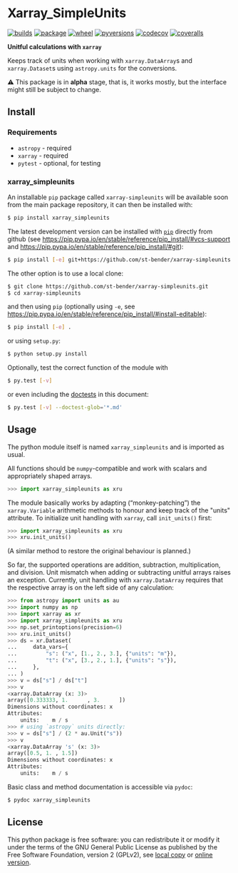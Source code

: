 # Xarray_SimpleUnits

[![builds](https://github.com/st-bender/xarray-simpleunits/actions/workflows/ci_build_and_test.yml/badge.svg?branch=main)](https://github.com/st-bender/xarray-simpleunits/actions/workflows/ci_build_and_test.yml)
[![package](https://img.shields.io/pypi/v/xarray-simpleunits.svg?style=flat)](https://pypi.org/project/xarray-simpleunits)
[![wheel](https://img.shields.io/pypi/wheel/xarray-simpleunits.svg?style=flat)](https://pypi.org/project/xarray-simpleunits)
[![pyversions](https://img.shields.io/pypi/pyversions/xarray-simpleunits.svg?style=flat)](https://pypi.org/project/xarray-simpleunits)
[![codecov](https://codecov.io/gh/st-bender/xarray-simpleunits/branch/main/graphs/badge.svg)](https://codecov.io/gh/st-bender/xarray-simpleunits)
[![coveralls](https://coveralls.io/repos/github/st-bender/xarray-simpleunits/badge.svg)](https://coveralls.io/github/st-bender/xarray-simpleunits)

**Unitful calculations with `xarray`**

Keeps track of units when working with `xarray.DataArray`s
and `xarray.Dataset`s using `astropy.units` for the conversions.

:warning: This package is in **alpha** stage, that is, it works mostly,
but the interface might still be subject to change.

## Install

### Requirements

- `astropy` - required
- `xarray` - required
- `pytest` - optional, for testing

### xarray_simpleunits

An installable `pip` package called `xarray-simpleunits` will be available soon
from the main package repository, it can then be installed with:
```sh
$ pip install xarray_simpleunits
```
The latest development version can be installed
with [`pip`](https://pip.pypa.io) directly from github
(see <https://pip.pypa.io/en/stable/reference/pip_install/#vcs-support>
and <https://pip.pypa.io/en/stable/reference/pip_install/#git>):

```sh
$ pip install [-e] git+https://github.com/st-bender/xarray-simpleunits.git
```

The other option is to use a local clone:

```sh
$ git clone https://github.com/st-bender/xarray-simpleunits.git
$ cd xarray-simpleunits
```
and then using `pip` (optionally using `-e`, see
<https://pip.pypa.io/en/stable/reference/pip_install/#install-editable>):

```sh
$ pip install [-e] .
```

or using `setup.py`:

```sh
$ python setup.py install
```

Optionally, test the correct function of the module with

```sh
$ py.test [-v]
```

or even including the [doctests](https://docs.python.org/library/doctest.html)
in this document:

```sh
$ py.test [-v] --doctest-glob='*.md'
```

## Usage

The python module itself is named `xarray_simpleunits` and is imported as usual.

All functions should be `numpy`-compatible and work with scalars
and appropriately shaped arrays.

```python
>>> import xarray_simpleunits as xru

```

The module basically works by adapting (“monkey-patching”) the `xarray.Variable` arithmetic
methods to honour and keep track of the "units" attribute.
To initialize unit handling with `xarray`, call `init_units()` first:

```python
>>> import xarray_simpleunits as xru
>>> xru.init_units()

```
(A similar method to restore the original behaviour is planned.)

So far, the supported operations are addition, subtraction, multiplication, and division.
Unit mismatch when adding or subtracting unitful arrays raises an exception.
Currently, unit handling with `xarray.DataArray` requires that the respective
array is on the left side of any calculation:

```python
>>> from astropy import units as au
>>> import numpy as np
>>> import xarray as xr
>>> import xarray_simpleunits as xru
>>> np.set_printoptions(precision=6)
>>> xru.init_units()
>>> ds = xr.Dataset(
...     data_vars={
...         "s": ("x", [1., 2., 3.], {"units": "m"}),
...         "t": ("x", [3., 2., 1.], {"units": "s"}),
...     },
... )
>>> v = ds["s"] / ds["t"]
>>> v
<xarray.DataArray (x: 3)>
array([0.333333, 1.      , 3.      ])
Dimensions without coordinates: x
Attributes:
    units:    m / s
>>> # using `astropy` units directly:
>>> v = ds["s"] / (2 * au.Unit("s"))
>>> v
<xarray.DataArray 's' (x: 3)>
array([0.5, 1. , 1.5])
Dimensions without coordinates: x
Attributes:
    units:    m / s

```

Basic class and method documentation is accessible via `pydoc`:

```sh
$ pydoc xarray_simpleunits
```

## License

This python package is free software: you can redistribute it or modify
it under the terms of the GNU General Public License as published by
the Free Software Foundation, version 2 (GPLv2), see [local copy](./LICENSE)
or [online version](http://www.gnu.org/licenses/gpl-2.0.html).
